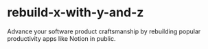 # rebuild-x-with-y-and-z
Advance your software product craftsmanship by rebuilding popular productivity apps like Notion in public.
